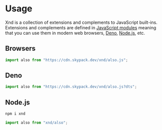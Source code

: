 # Usage

Xnd is a collection of extensions and complements to JavaScript built-ins. Extensions and complements are defined in [JavaScript modules](https://developer.mozilla.org/en-US/docs/Web/JavaScript/Guide/Modules) meaning that you can use them in modern web browsers, [Deno](https://deno.land/), [Node.js](https://nodejs.org/), etc.

## Browsers

```js
import also from "https://cdn.skypack.dev/xnd/also.js";
```

## Deno

```js
import also from "https://cdn.skypack.dev/xnd/also.js?dts";
```

## Node.js

```sh
npm i xnd
```

```js
import also from "xnd/also";
```
